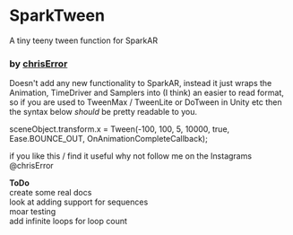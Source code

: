 # SparkTween
A tiny teeny tween function for SparkAR
### by <a href="https://www.instagram.com/chriserror/">chrisError</a>

Doesn't add any new functionality to SparkAR, instead it just wraps the Animation, TimeDriver and Samplers into (I think) an easier to read format, so if you are used to TweenMax / TweenLite or DoTween in Unity etc then the syntax below _should_ be pretty readable to you.


sceneObject.transform.x = Tween(-100, 100, 5, 10000, true, Ease.BOUNCE_OUT, OnAnimationCompleteCallback);


if you like this / find it useful why not follow me on the Instagrams @chrisError



<b>ToDo</b>
<br>create some real docs
<br>look at adding support for sequences
<br>moar testing
<br>add infinite loops for loop count


